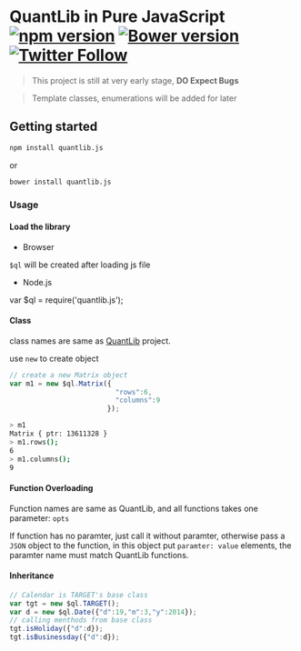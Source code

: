 # QuantLib in Pure JavaScript [![npm version](https://badge.fury.io/js/quantlib.js.svg)](https://www.npmjs.com/package/quantlib.js) [![Bower version](https://badge.fury.io/bo/quantlib.js.svg)](https://qunatlibjs.com) [![Twitter Follow](https://img.shields.io/twitter/follow/quantlibjs.svg?style=social&maxAge=3600)](https://twitter.com/quantlibjs)


> This project is still at very early stage, **DO Expect Bugs**

> Template classes, enumerations will be added for later

## Getting started

```sh
npm install quantlib.js
```

or

```sh
bower install quantlib.js
```

### Usage

#### Load the library

* Browser

`$ql` will be created after loading js file

* Node.js

var $ql = require('quantlib.js');

#### Class

class names are same as [QuantLib](http://quantlib.org/) project.

use `new` to create object

```js
// create a new Matrix object
var m1 = new $ql.Matrix({
                          "rows":6,
                          "columns":9
                        });
```

```sh
> m1
Matrix { ptr: 13611328 }
> m1.rows();
6
> m1.columns();
9
```

#### Function Overloading

Function names are same as QuantLib, and all functions takes one parameter: `opts`

If function has no paramter, just call it without paramter, otherwise pass a `JSON` object to the function, in this object put `paramter: value` elements, the paramter name must match QuantLib functions.

#### Inheritance

```js
// Calendar is TARGET's base class
var tgt = new $ql.TARGET();
var d = new $ql.Date({"d":19,"m":3,"y":2014});
// calling menthods from base class
tgt.isHoliday({"d":d});
tgt.isBusinessday({"d":d});
```
